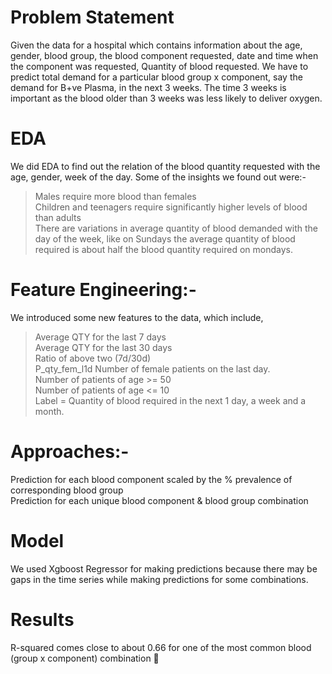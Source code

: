 # Problem Statement
Given the data for a hospital which contains information about the age, gender, blood group, the blood component requested, date and time when the component was requested, Quantity of blood requested. We have to predict total demand for a particular blood group x component, say the demand for B+ve Plasma, in the next 3 weeks. The time 3 weeks is important as the blood older than 3 weeks was less likely to deliver oxygen. 

# EDA  
We did EDA to find out the relation of the blood quantity requested with the age, gender, week of the day. Some of the insights we found out were:-  
>Males require more blood than females  
Children and teenagers require significantly higher levels of blood than adults  
There are variations in average quantity of blood demanded with the day of the week, like on Sundays the average quantity of blood required is about half the blood quantity required on mondays.

# Feature Engineering:-   

We introduced some new features to the data, which include,   
>Average QTY for the last 7 days  
Average QTY for the last 30 days  
Ratio of above two (7d/30d)  
P_qty_fem_l1d Number of female patients on the last day.  
Number of patients of age >= 50  
Number of patients of age <= 10  
Label = Quantity of blood required in the next 1 day, a week and a month.

# Approaches:- 

Prediction for each blood component scaled by the % prevalence of corresponding blood group  
Prediction for each unique blood component & blood group combination


# Model  
We used Xgboost Regressor for making predictions because there may be gaps in the time series while making predictions for some combinations.

# Results  
R-squared comes close to about 0.66 for one of the most common blood (group x component) combination 🤩

